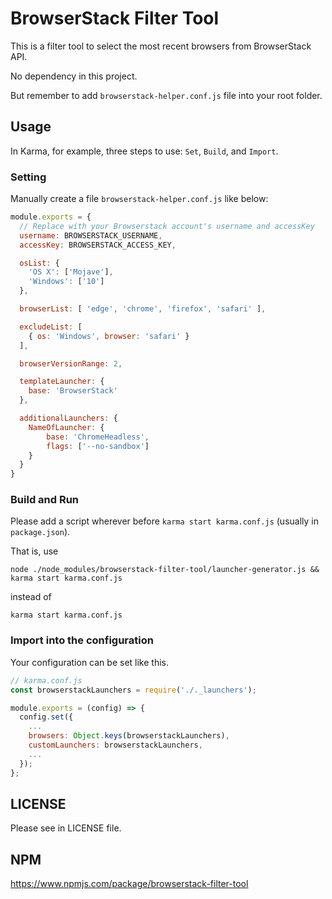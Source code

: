 # BrowserStack Filter Tool

This is a filter tool to select the most recent browsers from BrowserStack API.

No dependency in this project.

But remember to add `browserstack-helper.conf.js` file into your root folder.

## Usage

In Karma, for example, three steps to use: `Set`, `Build`, and `Import`.

### Setting

Manually create a file `browserstack-helper.conf.js` like below:

```javascript
module.exports = {
  // Replace with your Browserstack account's username and accessKey
  username: BROWSERSTACK_USERNAME,
  accessKey: BROWSERSTACK_ACCESS_KEY,

  osList: {
    'OS X': ['Mojave'],
    'Windows': ['10']
  },

  browserList: [ 'edge', 'chrome', 'firefox', 'safari' ],

  excludeList: [
    { os: 'Windows', browser: 'safari' }
  ],

  browserVersionRange: 2,

  templateLauncher: {
    base: 'BrowserStack'
  },

  additionalLaunchers: {
    NameOfLauncher: {
        base: 'ChromeHeadless',
        flags: ['--no-sandbox']
    }
  }
}
```

### Build and Run

Please add a script wherever before `karma start karma.conf.js` (usually in `package.json`).

That is, use

```shell
node ./node_modules/browserstack-filter-tool/launcher-generator.js && karma start karma.conf.js
```

instead of

```shell
karma start karma.conf.js
```

### Import into the configuration

Your configuration can be set like this.

```javascript
// karma.conf.js
const browserstackLaunchers = require('./._launchers');

module.exports = (config) => {
  config.set({
    ...
    browsers: Object.keys(browserstackLaunchers),
    customLaunchers: browserstackLaunchers,
    ...
  });
};
```

## LICENSE

Please see in LICENSE file.

## NPM
https://www.npmjs.com/package/browserstack-filter-tool